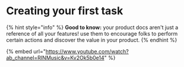 # Creating your first task

{% hint style="info" %}
**Good to know:** your product docs aren't just a reference of all your features! use them to encourage folks to perform certain actions and discover the value in your product.
{% endhint %}

{% embed url="https://www.youtube.com/watch?ab_channel=RINMusic&v=Kv2Ok5b0e14" %}
